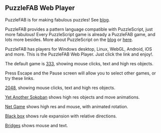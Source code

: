 ## PuzzleFAB Web Player

PuzzleFAB is for making fabulous puzzles! 
See [blog](http://www.polyomino.com/PuzzleFAB).

PuzzleFAB provides a pattern language compatible with PuzzleScript, just more fabulous!
Every PuzzleScript game is already a PuzzleFAB game, and lots more besides.
More about PuzzleScript on the [blog](http://www.polyomino.com/puzzlescript) or [here](https://www.puzzlescript.net).

PuzzleFAB has players for Windows desktop, Linux, WebGL, Android, iOS and more. 
This is the PuzzleFAB Web Player. Just click the link and enjoy!.

The default game is [333](https://david-pfx.github.io/PuzzleFABweb/WebGL), showing mouse clicks, text and high res objects.

Press Escape and the Pause screen will allow you to select other games, or try these links.

[2048](https://david-pfx.github.io/PuzzleFABweb/WebGL/New/2048.txt), showing mouse clicks, text and high res objects.

[Yet Another Sokoban](https://david-pfx.github.io/PuzzleFABweb/WebGL/?p=Puzzles/New/yasban.txt) shows high res objects and move animations.

[Net Game](https://david-pfx.github.io/PuzzleFABweb/WebGL?p=Puzzles/New/netgame.txt) shows high res and mouse, with animated rotation.

[Black box](https://david-pfx.github.io/PuzzleFABweb/WebGL?p=Puzzles/New/black_box.txt) shows rule expansion with relative directions.

[Bridges](https://david-pfx.github.io/PuzzleFABweb/WebGL?p=Puzzles/New/bridges.txt) shows mouse and text.

